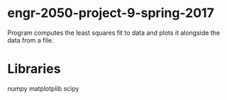 # engr-2050-project-9-spring-2017
Program computes the least squares fit to data and plots it alongside the data from a file.
# Libraries
numpy matplotplib scipy

